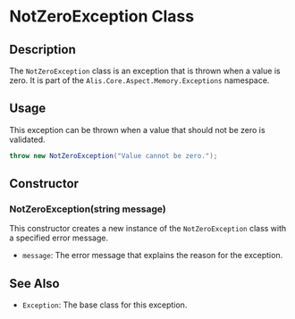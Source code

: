 # NotZeroException Class

## Description

The `NotZeroException` class is an exception that is thrown when a value is zero. It is part of
the `Alis.Core.Aspect.Memory.Exceptions` namespace.

## Usage

This exception can be thrown when a value that should not be zero is validated.

```csharp
throw new NotZeroException("Value cannot be zero.");
```

## Constructor

### NotZeroException(string message)

This constructor creates a new instance of the `NotZeroException` class with a specified error message.

- `message`: The error message that explains the reason for the exception.

## See Also

- `Exception`: The base class for this exception.
